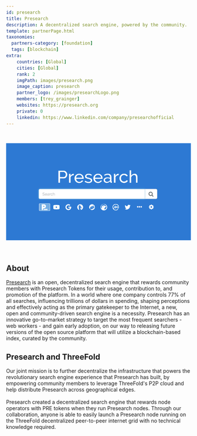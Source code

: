 ```yaml
---
id: presearch
title: Presearch
description: A decentralized search engine, powered by the community.
template: partnerPage.html
taxonomies:
  partners-category: [foundation]
  tags: [blockchain]
extra:
    countries: [Global]
    cities: [Global]
    rank: 2
    imgPath: images/presearch.png
    image_caption: presearch
    partner_logo: /images/presearchLogo.png
    members: [trey_grainger]
    websites: https://presearch.org
    private: 0
    linkedin: https://www.linkedin.com/company/presearchofficial
---
```


<br/>

![presearch](/images/presearch1.png)

<br/>

## About

[Presearch](https://presearch.org) is an open, decentralized search engine that rewards community members with Presearch Tokens for their usage, contribution to, and promotion of the platform. In a world where one company controls 77% of all searches, influencing trillions of dollars in spending, shaping perceptions and effectively acting as the primary gatekeeper to the Internet, a new, open and community-driven search engine is a necessity. Presearch has an innovative go-to-market strategy to target the most frequent searchers - web workers - and gain early adoption, on our way to releasing future versions of the open source platform that will utilize a blockchain-based index, curated by the community.

## Presearch and ThreeFold

Our joint mission is to further decentralize the infrastructure that powers the revolutionary search engine experience that Presearch has built, by empowering community members to leverage ThreeFold's P2P cloud and help distribute Presearch across geographical edges.
<br/>
<br/>
Presearch created a decentralized search engine that rewards node operators with PRE tokens when they run Presearch nodes. Through our collaboration, anyone is able to easily launch a Presearch node running on the ThreeFold decentralized peer-to-peer internet grid with no technical knowledge required. 